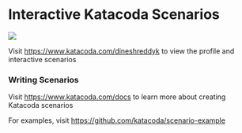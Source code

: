 # Interactive Katacoda Scenarios

[![](http://shields.katacoda.com/katacoda/dineshreddyk/count.svg)](https://www.katacoda.com/dineshreddyk "Get your profile on Katacoda.com")

Visit https://www.katacoda.com/dineshreddyk to view the profile and interactive scenarios

### Writing Scenarios
Visit https://www.katacoda.com/docs to learn more about creating Katacoda scenarios

For examples, visit https://github.com/katacoda/scenario-example
